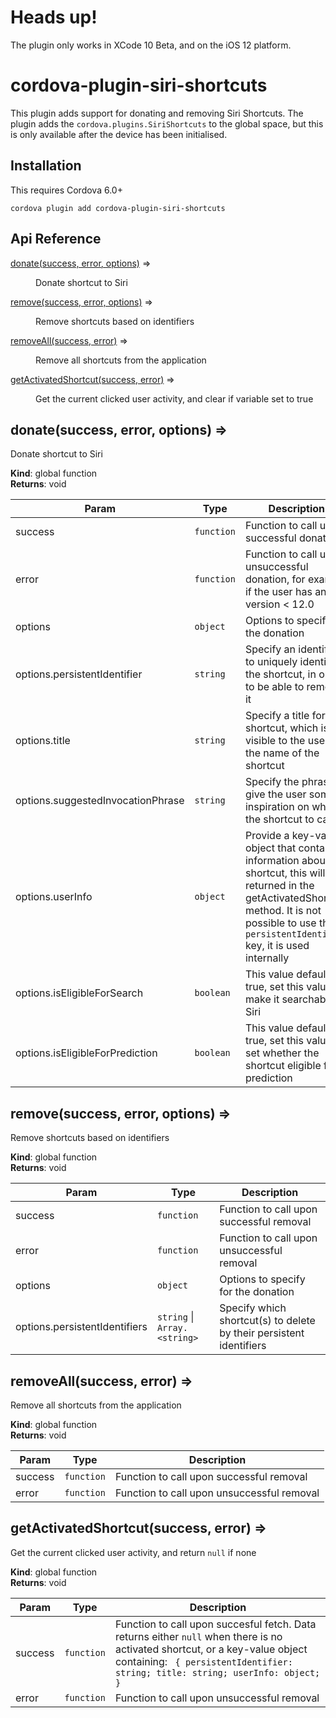 # Heads up!
The plugin only works in XCode 10 Beta, and on the iOS 12 platform.

# cordova-plugin-siri-shortcuts

This plugin adds support for donating and removing Siri Shortcuts. The plugin adds the `cordova.plugins.SiriShortcuts` to the global space, but this is only available
after the device has been initialised.


## Installation

This requires Cordova 6.0+

    cordova plugin add cordova-plugin-siri-shortcuts

## Api Reference

<dl>
<dt><a href="#donate">donate(success, error, options)</a> ⇒</dt>
<dd><p>Donate shortcut to Siri</p>
</dd>
<dt><a href="#remove">remove(success, error, options)</a> ⇒</dt>
<dd><p>Remove shortcuts based on identifiers</p>
</dd>
<dt><a href="#removeAll">removeAll(success, error)</a> ⇒</dt>
<dd><p>Remove all shortcuts from the application</p>
</dd>
<dt><a href="#getActivatedShortcut">getActivatedShortcut(success, error)</a> ⇒</dt>
<dd><p>Get the current clicked user activity, and clear if variable set to true</p>
</dd>
</dl>

<a name="donate"></a>

## donate(success, error, options) ⇒
Donate shortcut to Siri

**Kind**: global function  
**Returns**: void  

| Param | Type | Description |
| --- | --- | --- |
| success | <code>function</code> | Function to call upon successful donation |
| error | <code>function</code> | Function to call upon unsuccessful donation, for example if the user has an iOS version < 12.0 |
| options | <code>object</code> | Options to specify for the donation |
| options.persistentIdentifier | <code>string</code> | Specify an identifier to uniquely identify the shortcut, in order to be able to remove it |
| options.title | <code>string</code> | Specify a title for the shortcut, which is visible to the user as the name of the shortcut |
| options.suggestedInvocationPhrase | <code>string</code> | Specify the phrase to give the user some inspiration on what the shortcut to call |
| options.userInfo | <code>object</code> | Provide a key-value object that contains information about the shortcut, this will be returned in the getActivatedShortcut method. It is not possible to use the `persistentIdentifier` key, it is used internally |
| options.isEligibleForSearch | <code>boolean</code> | This value defaults to true, set this value to make it searchable in Siri |
| options.isEligibleForPrediction | <code>boolean</code> | This value defaults to true, set this value to set whether the shortcut eligible for prediction |

<a name="remove"></a>

## remove(success, error, options) ⇒
Remove shortcuts based on identifiers

**Kind**: global function  
**Returns**: void  

| Param | Type | Description |
| --- | --- | --- |
| success | <code>function</code> | Function to call upon successful removal |
| error | <code>function</code> | Function to call upon unsuccessful removal |
| options | <code>object</code> | Options to specify for the donation |
| options.persistentIdentifiers | <code>string</code> \| <code>Array.&lt;string&gt;</code> | Specify which shortcut(s) to delete by their persistent identifiers |

<a name="removeAll"></a>

## removeAll(success, error) ⇒
Remove all shortcuts from the application

**Kind**: global function  
**Returns**: void  

| Param | Type | Description |
| --- | --- | --- |
| success | <code>function</code> | Function to call upon successful removal |
| error | <code>function</code> | Function to call upon unsuccessful removal |

<a name="getActivatedShortcut"></a>

## getActivatedShortcut(success, error) ⇒
Get the current clicked user activity, and return `null` if none

**Kind**: global function  
**Returns**: void  

| Param | Type | Description |
| --- | --- | --- |
| success | <code>function</code> | Function to call upon succesful fetch. Data returns either `null` when there is no activated shortcut, or a key-value object containing: ` { persistentIdentifier: string; title: string; userInfo: object; }` |
| error | <code>function</code> | Function to call upon unsuccessful removal |


